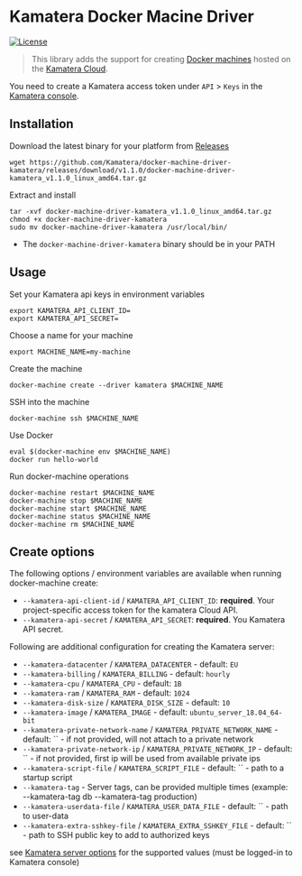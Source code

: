 # Kamatera Docker Macine Driver

[![License](https://img.shields.io/badge/License-MIT-blue.svg)](https://opensource.org/licenses/MIT)

> This library adds the support for creating [Docker machines](https://github.com/docker/machine) hosted on the [Kamatera Cloud](https://www.kamatera.com/).

You need to create a Kamatera access token under `API` > `Keys` in the [Kamatera console](https://console.kamatera.com/keys).

## Installation

Download the latest binary for your platform from [Releases](https://github.com/Kamatera/docker-machine-driver-kamatera/releases)

```
wget https://github.com/Kamatera/docker-machine-driver-kamatera/releases/download/v1.1.0/docker-machine-driver-kamatera_v1.1.0_linux_amd64.tar.gz
```

Extract and install

```
tar -xvf docker-machine-driver-kamatera_v1.1.0_linux_amd64.tar.gz
chmod +x docker-machine-driver-kamatera
sudo mv docker-machine-driver-kamatera /usr/local/bin/
```

* The `docker-machine-driver-kamatera` binary should be in your PATH

## Usage

Set your Kamatera api keys in environment variables

```
export KAMATERA_API_CLIENT_ID=
export KAMATERA_API_SECRET=
```

Choose a name for your machine

```
export MACHINE_NAME=my-machine
```

Create the machine

```
docker-machine create --driver kamatera $MACHINE_NAME
```

SSH into the machine

```
docker-machine ssh $MACHINE_NAME
```

Use Docker

```
eval $(docker-machine env $MACHINE_NAME)
docker run hello-world
```

Run docker-machine operations

```
docker-machine restart $MACHINE_NAME
docker-machine stop $MACHINE_NAME
docker-machine start $MACHINE_NAME
docker-machine status $MACHINE_NAME
docker-machine rm $MACHINE_NAME
```

## Create options

The following options / environment variables are available when running docker-machine create:

- `--kamatera-api-client-id` / `KAMATERA_API_CLIENT_ID`: **required**. Your project-specific access token for the kamatera Cloud API.
- `--kamatera-api-secret` / `KAMATERA_API_SECRET`: **required**. You Kamatera API secret.

Following are additional configuration for creating the Kamatera server:

- `--kamatera-datacenter` / `KAMATERA_DATACENTER` - default: `EU`
- `--kamatera-billing` / `KAMATERA_BILLING` - default: `hourly`
- `--kamatera-cpu` / `KAMATERA_CPU` - default: `1B`
- `--kamatera-ram` / `KAMATERA_RAM` - default: `1024`
- `--kamatera-disk-size` / `KAMATERA_DISK_SIZE` - default: `10`
- `--kamatera-image` / `KAMATERA_IMAGE` - default: `ubuntu_server_18.04_64-bit`
- `--kamatera-private-network-name` / `KAMATERA_PRIVATE_NETWORK_NAME` - default: `` - if not provided, will not attach to a private network
- `--kamatera-private-network-ip` / `KAMATERA_PRIVATE_NETWORK_IP` - default: `` - if not provided, first ip will be used from available private ips
- `--kamatera-script-file` / `KAMATERA_SCRIPT_FILE` - default: `` - path to a startup script
- `--kamatera-tag` - Server tags, can be provided multiple times (example: --kamatera-tag db --kamatera-tag production)
- `--kamatera-userdata-file` / `KAMATERA_USER_DATA_FILE` - default: `` - path to user-data
- `--kamatera-extra-sshkey-file` / `KAMATERA_EXTRA_SSHKEY_FILE` - default: `` - path to SSH public key to add to authorized keys

see [Kamatera server options](https://console.kamatera.com/service/server) for the supported values (must be logged-in to Kamatera console)
